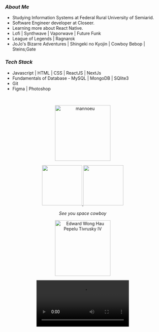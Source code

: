 <h3><i>About Me</i></h3>

- Studying Information Systems at Federal Rural University of Semiarid.
- Software Engineer developer at Closeer.
- Learning more about React Native.
- Lofi | Synthwave | Vaporwave | Future Funk
- League of Legends | Ragnarok
- JoJo's Bizarre Adventures | Shingeki no Kyojin | Cowboy Bebop | Steins;Gate

<h3><i>Tech Stack</i></h3>

- Javascript | HTML | CSS | ReactJS | NextJs
- Fundamentals of Database - MySQL | MongoDB | SQlite3
- Git
- Figma | Photoshop

<br/>

<a href="https://github.com/mannoeu">
  <p align="center"><img height="180em" src="https://github-readme-streak-stats.herokuapp.com/?user=mannoeu&theme=synthwave" alt="mannoeu" /></p>
  <p align="center">
    <img height="130em" src="https://github-readme-stats.vercel.app/api?username=mannoeu&theme=synthwave&show_icons=true" />
    <img height="130em" src="https://github-readme-stats.vercel.app/api/top-langs/?username=mannoeu&theme=synthwave&layout=compact" />
  </p>
</a>

<p align="center"><i>See you space cowboy</i></p>

<p align="center">
<img height="180em" src="https://media0.giphy.com/media/udhngZK2IFTc4/giphy.gif" alt="Edward Wong Hau Pepelu Tivrusky IV" />
</p>

<div align="center" justify="center">
<video controls src="https://github.com/user-attachments/assets/ba587d70-d202-4de5-a7ca-6bb82a87069b" />
</div>
